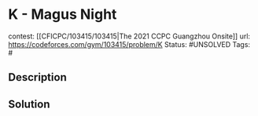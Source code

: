 # K - Magus Night

contest: [[CFICPC/103415/103415|The 2021 CCPC Guangzhou Onsite]]
url: https://codeforces.com/gym/103415/problem/K
Status: #UNSOLVED
Tags: #

## Description

## Solution

